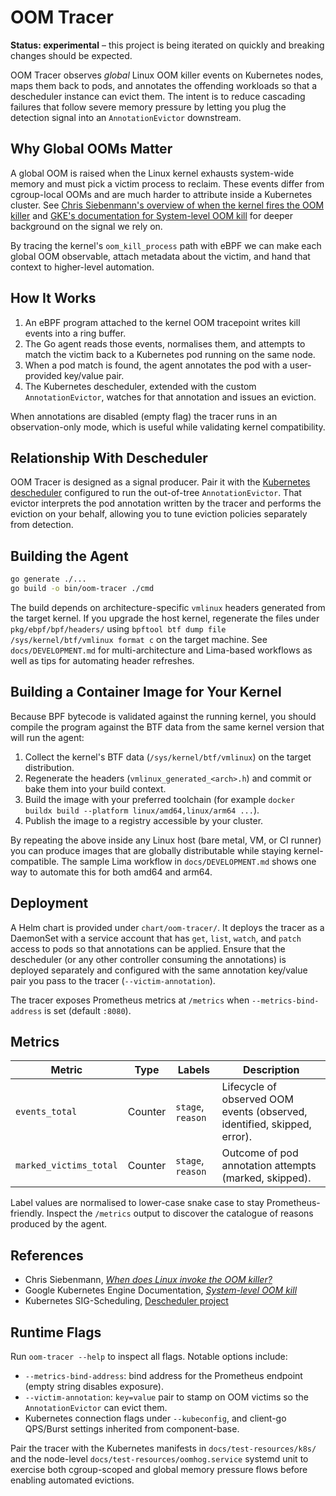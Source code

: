 # OOM Tracer

**Status: experimental** – this project is being iterated on quickly and breaking changes should be expected.

OOM Tracer observes *global* Linux OOM killer events on Kubernetes nodes, maps them back to pods, and annotates the offending workloads so that a descheduler instance can evict them. The intent is to reduce cascading failures that follow severe memory pressure by letting you plug the detection signal into an `AnnotationEvictor` downstream.

## Why Global OOMs Matter

A global OOM is raised when the Linux kernel exhausts system-wide memory and must pick a victim process to reclaim. These events differ from cgroup-local OOMs and are much harder to attribute inside a Kubernetes cluster. See [Chris Siebenmann's overview of when the kernel fires the OOM killer](https://utcc.utoronto.ca/~cks/space/blog/linux/OOMKillerWhen) and [GKE's documentation for System-level OOM kill](https://cloud.google.com/kubernetes-engine/docs/troubleshooting/oom-events#system-oom-kill) for deeper background on the signal we rely on.

By tracing the kernel's `oom_kill_process` path with eBPF we can make each global OOM observable, attach metadata about the victim, and hand that context to higher-level automation.

## How It Works

1. An eBPF program attached to the kernel OOM tracepoint writes kill events into a ring buffer.
2. The Go agent reads those events, normalises them, and attempts to match the victim back to a Kubernetes pod running on the same node.
3. When a pod match is found, the agent annotates the pod with a user-provided key/value pair.
4. The Kubernetes descheduler, extended with the custom `AnnotationEvictor`, watches for that annotation and issues an eviction.

When annotations are disabled (empty flag) the tracer runs in an observation-only mode, which is useful while validating kernel compatibility.

## Relationship With Descheduler

OOM Tracer is designed as a signal producer. Pair it with the [Kubernetes descheduler](https://github.com/kubernetes-sigs/descheduler) configured to run the out-of-tree `AnnotationEvictor`. That evictor interprets the pod annotation written by the tracer and performs the eviction on your behalf, allowing you to tune eviction policies separately from detection.

## Building the Agent

```bash
go generate ./...
go build -o bin/oom-tracer ./cmd
```

The build depends on architecture-specific `vmlinux` headers generated from the target kernel. If you upgrade the host kernel, regenerate the files under `pkg/ebpf/bpf/headers/` using `bpftool btf dump file /sys/kernel/btf/vmlinux format c` on the target machine. See `docs/DEVELOPMENT.md` for multi-architecture and Lima-based workflows as well as tips for automating header refreshes.

## Building a Container Image for Your Kernel

Because BPF bytecode is validated against the running kernel, you should compile the program against the BTF data from the same kernel version that will run the agent:

1. Collect the kernel's BTF data (`/sys/kernel/btf/vmlinux`) on the target distribution.
2. Regenerate the headers (`vmlinux_generated_<arch>.h`) and commit or bake them into your build context.
3. Build the image with your preferred toolchain (for example `docker buildx build --platform linux/amd64,linux/arm64 ...`).
4. Publish the image to a registry accessible by your cluster.

By repeating the above inside any Linux host (bare metal, VM, or CI runner) you can produce images that are globally distributable while staying kernel-compatible. The sample Lima workflow in `docs/DEVELOPMENT.md` shows one way to automate this for both amd64 and arm64.

## Deployment

A Helm chart is provided under `chart/oom-tracer/`. It deploys the tracer as a DaemonSet with a service account that has `get`, `list`, `watch`, and `patch` access to pods so that annotations can be applied. Ensure that the descheduler (or any other controller consuming the annotations) is deployed separately and configured with the same annotation key/value pair you pass to the tracer (`--victim-annotation`).

The tracer exposes Prometheus metrics at `/metrics` when `--metrics-bind-address` is set (default `:8080`).

## Metrics

| Metric | Type | Labels | Description |
|--------|------|--------|-------------|
| `events_total` | Counter | `stage`, `reason` | Lifecycle of observed OOM events (observed, identified, skipped, error). |
| `marked_victims_total` | Counter | `stage`, `reason` | Outcome of pod annotation attempts (marked, skipped). |

Label values are normalised to lower-case snake case to stay Prometheus-friendly. Inspect the `/metrics` output to discover the catalogue of reasons produced by the agent.

## References

- Chris Siebenmann, [*When does Linux invoke the OOM killer?*](https://utcc.utoronto.ca/~cks/space/blog/linux/OOMKillerWhen)
- Google Kubernetes Engine Documentation, [*System-level OOM kill*](https://cloud.google.com/kubernetes-engine/docs/troubleshooting/oom-events#system-oom-kill)
- Kubernetes SIG-Scheduling, [Descheduler project](https://github.com/kubernetes-sigs/descheduler)

## Runtime Flags

Run `oom-tracer --help` to inspect all flags. Notable options include:

- `--metrics-bind-address`: bind address for the Prometheus endpoint (empty string disables exposure).
- `--victim-annotation`: `key=value` pair to stamp on OOM victims so the `AnnotationEvictor` can evict them.
- Kubernetes connection flags under `--kubeconfig`, and client-go QPS/Burst settings inherited from component-base.

Pair the tracer with the Kubernetes manifests in `docs/test-resources/k8s/` and the node-level `docs/test-resources/oomhog.service` systemd unit to exercise both cgroup-scoped and global memory pressure flows before enabling automated evictions.
